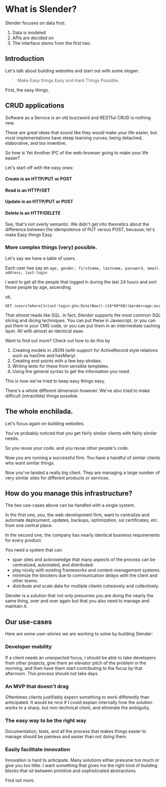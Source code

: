 # What is Slender?

Slender focuses on data first:

1. Data is modeled
2. APIs are decided on
3. The interface stems from the first two.

## Introduction

Let's talk about building websites and start out with some slogan:

> Make Easy things Easy and Hard Things Possible.

First, the easy things.

## CRUD applications

Software as a Service is an old buzzword and RESTful CRUD is nothing new.

These are great ideas that sound like they would make your life easier, but most implementations have steep learning curves; being detached, elaborative, and too inventive.

So how is Yet Another IPC of the web-browser going to make your life easier?

Let's start off with the easy ones:

#### Create is an HTTP/PUT or POST
#### Read is an HTTP/GET
#### Update is an HTTP/PUT or POST
#### Delete is an HTTP/DELETE

See, that's not overly semantic. We didn't get into theoretics about the difference between the idempotence of PUT versus POST, because; let's make Easy things Easy.

### More complex things (very) possible.

Let's say we have a table of users.

Each user has say an `age, gender, firstname, lastname, password, email-address, last-login`

I want to get all the people that logged in during the last 24 hours and sort those people by age, ascending.

ok, 

    GET /users?where[]=last-login:gte:Date(Now()-(24*60*60))&order=age:asc

That *almost* reads like SQL. In fact, Slender supports the most common SQL slicing and dicing techniques.  You can put these in Javascript, or you can put them in your CMS code, or you can put them in an intermediate caching layer.  All with almost an identical ease.

Want to find out more? Check out how to do this by 

 1. Creating models in JSON (with support for ActiveRecord style relations such as hasOne and hasMany)
 2. Creating end-points with a few key-strokes.
 3. Writing tests for these from sensible templates.
 4. Using the general syntax to get the information you need.

This is how we've tried to keep easy things easy.  

There's a whole different dimension however. We've also tried to make difficult (intractible) things possible.

## The whole enchilada.

Let's focus again on building websites.

You've probably noticed that you get fairly similar clients with fairly similar needs.

So you reuse your code. and you reuse other people's code.

Now you are running a successful firm.  You have a handful of similar clients who want similar things.

Now you've landed a really big client. They are managing a large number of very similar sites for different products or services.

## How do you manage this infrastructure?

The two use-cases above can be handled with a single system.

In the first one, you, the web-development firm, want to centralize and automate deployment, updates, backups, optimization, ssl certificates, etc. from one central place.  

In the second one, the company has nearly identical business requirements for every product. 

You need a system that can

 * span sites and acknowledge that many aspects of the process can be centralized, automated, and distributed.
 * play nicely with existing frameworks and content-management systems.
 * minimize the blockers due to communication delays with the client and other teams.
 * distribute and scale data for multiple clients cohesively and collectively.

Slender is a solution that not only presumes you are doing the nearly the same thing, over and over again but that you also need to manage and maintain it.

## Our use-cases

Here are some user-stories we are working to solve by building Slender:

### Developer mobility

If a client needs an unexpected focus, I should be able to take developers from other projects, give them an elevator pitch of the problem in the morning, and then have them start contributing to the focus by that afternoon.  This process should not take days.

### An MVP that doesn't drag

Oftentimes clients justifiably expect something to work differently than anticipated.  It would be nice if I could explain internally how the solution works to a sharp, but non-technical client, and eliminate the ambiguity.

### The easy way to be the right way

Documentation, tests, and all the process that makes things easier to manage should be painless and easier than not doing them.

### Easily facilitate innovation

Innovation is hard to anticipate.  Many solutions either presume too much or give you too little.  I want something that gives me the right kind of building blocks that sit between primitive and sophisticated abstractions. 

Find out more.
